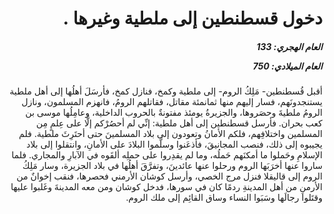 <h1 dir="rtl">دخول قسطنطين إلى ملطية وغيرها .</h1>

<h5 dir="rtl">العام الهجري:  133

العام الميلادي: 750

</h5>

<p dir="rtl">أقبل قُسطنطين- مَلِكُ الروم- إلى ملطية وكمخ، فنازل كمخ، فأرسَلَ أهلُها إلى أهل ملطية يستنجدونَهم، فسار إليهم منها ثمانمئة مقاتل، فقاتلهم الرومُ، فانهزم المسلمون، ونازل الرومُ ملطيةَ وحصَروها، والجزيرةُ يومئذ مفتونةٌ بالحروب الداخلية، وعامِلُها موسى بن كعب بحران. فأرسل قسطنطين إلى أهل ملطية: إنِّي لم أحصُرْكم إلَّا على عِلمٍ مِن المسلمين واختلافِهم، فلكم الأمانُ وتعودون إلى بلاد المسلمينَ حتى أحتَرِثَ ملطية. فلم يجيبوه إلى ذلك، فنصب المجانيقَ، فأذعَنوا وسلَّموا البلادَ على الأمانِ، وانتقلوا إلى بلاد الإسلامِ وحَملوا ما أمكنَهم حَملُه، وما لم يقدِروا على حملِه ألقَوه في الآبارِ والمجاري. فلما ساروا عنها أخرَبَها الروم ورحلوا عنها عائدينَ، وتفرَّقَ أهلُها في بلاد الجزيرة، وسار مَلِكُ الروم إلى قاليقلا فنزل مرج الخصي، وأرسل كوشان الأرمني فحصرها، فنقب إخوانٌ من الأرمنِ من أهل المدينةِ ردمًا كان في سورها، فدخل كوشان ومن معه المدينةَ وغَلبوا عليها وقتَلوا رجالَها وسَبَوا النساء وساق القائِم إلى ملك الروم.</p></br>
